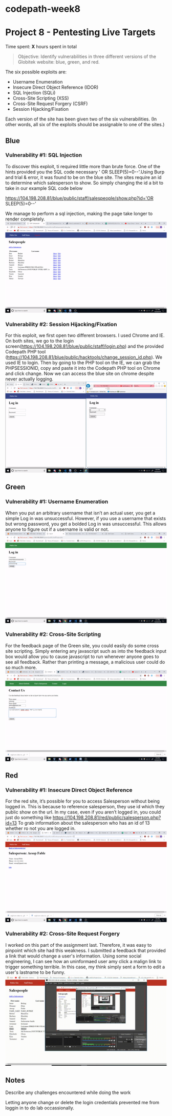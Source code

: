 # codepath-week8

# Project 8 - Pentesting Live Targets

Time spent: **X** hours spent in total

> Objective: Identify vulnerabilities in three different versions of the Globitek website: blue, green, and red.

The six possible exploits are:
* Username Enumeration
* Insecure Direct Object Reference (IDOR)
* SQL Injection (SQLi)
* Cross-Site Scripting (XSS)
* Cross-Site Request Forgery (CSRF)
* Session Hijacking/Fixation

Each version of the site has been given two of the six vulnerabilities. (In other words, all six of the exploits should be assignable to one of the sites.)

## Blue

### Vulnerability #1: SQL Injection
To discover this exploit, ti required little more than brute force. One of the hints provided you the SQL code necessary ' OR SLEEP(5)=0--'.Using Burp and trial & error, it was found to be on the blue site.  The sites require an id to determine which salesperson to show. So simply changing the id a bit to take in our example SQL code below

https://104.198.208.81/blue/public/staff/salespeople/show.php?id='OR SLEEP(5)=0--'

We manage to perform a sql injection, making the page take longer to render completely. 
![](sql.gif)

### Vulnerability #2: Session Hijacking/Fixation
For this exploit, we first open two different browsers. I used Chrome and IE.  On both sites, we go to the login screen(https://104.198.208.81/blue/public/staff/login.php) and the provided Codepath PHP tool (https://104.198.208.81/blue/public/hacktools/change_session_id.php). We used IE to login. Then by going to the PHP tool on the IE, we can grab the PHPSESSIONID, copy and paste it into the Codepath PHP tool on Chrome and click change. Now we can access the blue site on chrome despite never actually logging.
![](session-hijacking.gif)
## Green

### Vulnerability #1: Username Enumeration
When you put an arbitrary username that isn’t an actual user, you get a simple Log in was unsuccessful. However, if you use a username that exists but wrong password, you get a bolded Log in was unsuccessful. This allows anyone to figure out if a username is valid or not.
![](user_enumeration.gif)
### Vulnerability #2: Cross-Site Scripting
For the feedback page of the Green site, you could easily do some cross site scripting. Simply entering any javascript such as <script>alert('test');</script> into the feedback input box would allow you to cause javascript to run whenever anyone goes to see all feedback. Rather than printing a message, a malicious user could do so much more.
![](cross-site.gif)

## Red

### Vulnerability #1: Insecure Direct Object Reference
For the red site, it’s possible for you to access Salesperson without being logged in.  This is because to reference salesperson, they use id which they public show on the url. In my case, even if you aren’t logged in, you could just do something like
 https://104.198.208.81/red/public/salesperson.php?id=13
To grab information about the salesperson who has an id of 13 whether ro not you are logged in.
![](IDOR.gif)

### Vulnerability #2: Cross-Site Request Forgery
I worked on this part of the assignment last. Therefore, it was easy to pinpoint which site had this weakness. I submitted a feedback that provided a link that would change a user's information. Using some social engineering, I can see how an uninformaed user amy click a malign link to trigger something terrible. In this case, my think simply sent a form to edit a user's lastname to be funny.
![](csrf.gif)
## Notes

Describe any challenges encountered while doing the work

Letting anyone change or delete the login credentials prevented me from loggin in to do lab occassionally.
